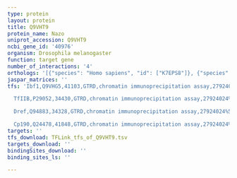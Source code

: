 ```yaml
---
type: protein
layout: protein
title: Q9VHT9
protein_name: Nazo
uniprot_accession: Q9VHT9
ncbi_gene_id: '40976'
organism: Drosophila melanogaster
function: target gene
number_of_interactions: '4'
orthologs: '[{"species": "Homo sapiens", "id": ["K7EPS8"]}, {"species": "Danio rerio", "id": ["<a href=\"/protein/a8kc47\">A8KC47</a>", "<a href=\"/protein/a0a0r4if73\">A0A0R4IF73</a>", "<a href=\"/protein/q66id9\">Q66ID9</a>", "<a href=\"/protein/e7f529\">E7F529</a>"]}, {"species": "Mus musculus", "id": ["<a href=\"/protein/q8wur0\">Q8WUR0</a>"]}, {"species": "Rattus norvegicus", "id": ["D3ZWS2"]}]'
jaspar_matrices: ''
tfs: 'Ibf1,Q9VHG5,41103,GTRD,chromatin immunoprecipitation assay,27924024%5Buid%5D,No

  TfIIB,P29052,34430,GTRD,chromatin immunoprecipitation assay,27924024%5Buid%5D,No

  Dref,Q94883,34328,GTRD,chromatin immunoprecipitation assay,27924024%5Buid%5D,No

  Cp190,Q24478,41848,GTRD,chromatin immunoprecipitation assay,27924024%5Buid%5D,No'
targets: ''
tfs_download: TFLink_tfs_of_Q9VHT9.tsv
targets_download: ''
bindingSites_download: ''
binding_sites_ls: ''

---
```

